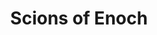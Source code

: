 ---
layout: cult
title: Scions of Enoch
cult-name: Scions of Enoch
short-name: scions
summary: "The Scions of Enoch are traditional, dedicated and obsessive, these cultists are connected by an insatiable drive to discover secrets hidden in a lost language. Scions will pursue knowledge at any cost. Members of the Scions of Enoch quickly become obsessed with matters of the occult forsaking anything else, relationships, goals and even their own well being."
god-name: "Chroanti Quinous"
god-description: "Beyond Time and Space, haggard, old and bent over, his weathered body has spent lifetimes supporting an old book in his hands. He is the keeper of Enoch, a speaker of a secret language whose shapes and sounds are as old as the universe in space. Insanity knows no limits when faced with the insurmountable ability to shape and control aspects from this world and further. Chronanit Quinous tempts his followers with the secrets of the arcane, while manipulating them to complete tasks to gain his favor. Chroanti Quinous firecely protects the knowlege he carries in his flesh covered book, a ragged old artifact that holds the power of alchemy, demonology and necromancy."
details: | 
  In 1798 an affluent Englishmen served as host to the first gathering of a new society known as ‘The Scions of Enoch.’ David Henry Thorn and seven other white, well to do men, were the first to come together and discuss the lost language of Enoch as an academic pursuit. Each of them had knowledge of the language, granted by the elder god Chroanti Quinous. At first it seemed coincidence, but as the group studied they quickly learned they had been solicited, selected and primed by the ‘Keeper of the Language’ to succeed. 

  These eight men dove hard into the study. Unlike modern language, each sound in Enoch has the potential to summon the elements of the universe. Five of the original men died before they reached the age of forty, each death more grim than the last. Jason Matthews, the youngest of the original eight, died by being pulled apart at each joint of his body by unseen hands while his servants watched. His widow was forced to bury the remains in secret, fearing that other members of the sleepy Rhode Island community would suspect the dark arts her husband participated in. 

  Due to the fact that so many of the early members died young, the Scions of Enoch had to find  ways to recruit. They did so with strict secrecy and specific protocols in place for membership. Once safeguards against detection by a nosy community, these societal customs have become a cultural identity for the members of the Scions. Only individuals seen with potential are invited to the cult, and members are typically chosen from areas of upper class and privilege. Once invited, initiates must withstand a multitude of grueling tests and ending with a ritual where Chroanti Quinous accepts the member as a student. Failures are often twisted by the god or other members into ritual items or sacrificed: nothing is wasted in the pursuit of knowledge.

  It wasn’t until 1943 that the first woman was accepted into The Scions. An internal debate raged within the group about it being a prestigious gathering of men, and that adding woman to the ranks would only cause trouble. This changed with an invitee named Lillian Maycomber that won the debate for inclusion. With her husband away at the war, Lillian enrolled in a local university and studied the sciences. When she received the letter, written mostly in Enoch, she translated it within a few evenings and returned the letter to the Scions. She was rushed to their Lodge and inducted that evening. 

  Currently the Scions thrive in small populations of influential people. The selection and advancement process is still used from the original days, with little flexibility. Over the ages, the size has ebbed and flowed, as chapters opened across the United States, and then globally. It is not uncommon for these dedicated followers to compete with each other for prestige and the potential for further power, and horrific curses are levied against those that cross the paths of a vindictive Scion looking to secure power in their structure.

god-mythos: |
  You’ve seen him before: that person watching the room, observing every small detail, ominous and menacing. Maybe you are ‘fortunate’ enough to have them come talk to you, and when the conversation was over you felt compelled to look deeper and search harder. This is an unhealthy search however. For those who become Scions of Enoch the inspiration quickly becomes a compulsion and obsession. Like an addict looking for a fix, worshippers of Chroanti Quinous are hungry for more knowledge, and it writhes in their souls coiling around their being like a worm.

  Followers of Chroanti Quinous are locked into a rigid path. This path leads one of two places: the madness of knowing more than a mortal soul can support, or something more final than death. Chroanti Quinous scholarly persuits include Necromatic works, and followers who can not meet the expectations set forth by Chroanti Quinous may find pieces of themselves used as ritual sacrifice or items for study, twisted into objects that provide knowledge or life force to allow the more worthy to succeed.

  Chroanti Quinous is manipulative, and knows how to ask questions that tempt his followers through a challenge. He will then exploit their inquisitive nature to see how far each follower will go to gain more information, often pitting them against each others for resources. When Chroanti Quinous selects a student the bond is life long, intense and sworn over old blood magics.

  Though anyone can start to learn the Enochian language on their own, being selected as a student of Chroanti Quinous offers a tutor in how to craft the language into magical ritual and spiritual power. This initiation is just the first of many ritual sessions to pay respect to The Keeper. Like all educators Chroanti Quinous evaluates his students learning, and rituals are one of the ways followers are able to demonstrate their learning. 

  Chroanti Quinous doesn’t waste his time with initiates who can’t offer him what he wants. He is disinterested in people who are bogged down with the struggles of basic survival. His followers must have enough spare time to dedicate themselves to their studies and rituals. Many of his followers were introduced to the occult by harmless exposure but showed true potential. The Keeper of the Language then fosters and cultivates their skills, but twists those who worship him into monsters who are incapable of anything but satisfying their thirst for knowledge.

---